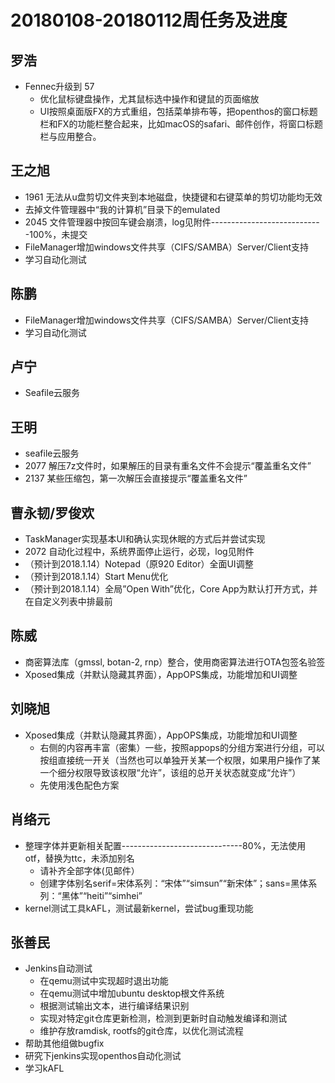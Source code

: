# 20180108-20180112周任务及进度

## 罗浩
- Fennec升级到 57
   - 优化鼠标键盘操作，尤其鼠标选中操作和键鼠的页面缩放
   - UI按照桌面版FX的方式重组，包括菜单排布等，把openthos的窗口标题栏和FX的功能栏整合起来，比如macOS的safari、邮件创作，将窗口标题栏与应用整合。

## 王之旭
- 1961 无法从u盘剪切文件夹到本地磁盘，快捷键和右键菜单的剪切功能均无效
- 去掉文件管理器中“我的计算机”目录下的emulated
- 2045 文件管理器中按回车键会崩溃，log见附件----------------------------100%，未提交
- FileManager增加windows文件共享（CIFS/SAMBA）Server/Client支持
- 学习自动化测试

## 陈鹏
- FileManager增加windows文件共享（CIFS/SAMBA）Server/Client支持
- 学习自动化测试

## 卢宁
- Seafile云服务

## 王明
- seafile云服务
- 2077 解压7z文件时，如果解压的目录有重名文件不会提示“覆盖重名文件”
- 2137 某些压缩包，第一次解压会直接提示“覆盖重名文件”

## 曹永韧/罗俊欢
- TaskManager实现基本UI和确认实现休眠的方式后并尝试实现
- 2072 自动化过程中，系统界面停止运行，必现，log见附件
- （预计到2018.1.14）Notepad（原920 Editor）全面UI调整
- （预计到2018.1.14）Start Menu优化
- （预计到2018.1.14）全局”Open With”优化，Core App为默认打开方式，并在自定义列表中排最前

## 陈威
- 商密算法库（gmssl, botan-2, rnp）整合，使用商密算法进行OTA包签名验签
- Xposed集成（并默认隐藏其界面），AppOPS集成，功能增加和UI调整

## 刘晓旭
- Xposed集成（并默认隐藏其界面），AppOPS集成，功能增加和UI调整
   - 右侧的内容再丰富（密集）一些，按照appops的分组方案进行分组，可以按组直接统一开关（当然也可以单独开关某一个权限，如果用户操作了某一个细分权限导致该权限“允许”，该组的总开关状态就变成“允许”）
   - 先使用浅色配色方案

## 肖络元
- 整理字体并更新相关配置------------------------------80%，无法使用otf，替换为ttc，未添加别名
   - 请补齐全部字体(见邮件）
   - 创建字体别名serif=宋体系列：“宋体”“simsun”“新宋体”；sans=黑体系列：“黑体”“heiti”“simhei”
- kernel测试工具kAFL，测试最新kernel，尝试bug重现功能

## 张善民
- Jenkins自动测试
   - 在qemu测试中实现超时退出功能
   - 在qemu测试中增加ubuntu desktop根文件系统
   - 根据测试输出文本，进行编译结果识别
   - 实现对特定git仓库更新检测，检测到更新时自动触发编译和测试
   - 维护存放ramdisk, rootfs的git仓库，以优化测试流程
- 帮助其他组做bugfix
- 研究下jenkins实现openthos自动化测试
- 学习kAFL
